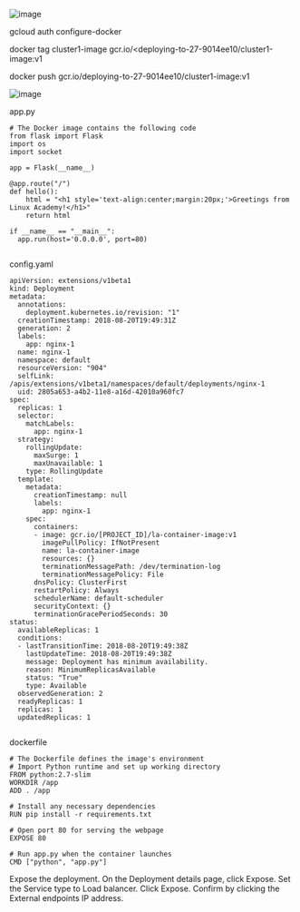 


![image](https://user-images.githubusercontent.com/33985509/103160491-37392f00-47d6-11eb-9537-23dbc632fe4e.png)


gcloud auth configure-docker

docker tag cluster1-image gcr.io/&lt;deploying-to-27-9014ee10/cluster1-image:v1

docker push gcr.io/deploying-to-27-9014ee10/cluster1-image:v1

![image](https://user-images.githubusercontent.com/33985509/103160829-859bfd00-47d9-11eb-8411-50920cc534a7.png)





app.py

```
# The Docker image contains the following code
from flask import Flask
import os
import socket

app = Flask(__name__)

@app.route("/")
def hello():
    html = "<h1 style='text-align:center;margin:20px;'>Greetings from Linux Academy!</h1>"
    return html

if __name__ == "__main__":
  app.run(host='0.0.0.0', port=80)


```




config.yaml

```
apiVersion: extensions/v1beta1
kind: Deployment
metadata:
  annotations:
    deployment.kubernetes.io/revision: "1"
  creationTimestamp: 2018-08-20T19:49:31Z
  generation: 2
  labels:
    app: nginx-1
  name: nginx-1
  namespace: default
  resourceVersion: "904"
  selfLink: /apis/extensions/v1beta1/namespaces/default/deployments/nginx-1
  uid: 2805a653-a4b2-11e8-a16d-42010a960fc7
spec:
  replicas: 1
  selector:
    matchLabels:
      app: nginx-1
  strategy:
    rollingUpdate:
      maxSurge: 1
      maxUnavailable: 1
    type: RollingUpdate
  template:
    metadata:
      creationTimestamp: null
      labels:
        app: nginx-1
    spec:
      containers:
      - image: gcr.io/[PROJECT_ID]/la-container-image:v1
        imagePullPolicy: IfNotPresent
        name: la-container-image
        resources: {}
        terminationMessagePath: /dev/termination-log
        terminationMessagePolicy: File
      dnsPolicy: ClusterFirst
      restartPolicy: Always
      schedulerName: default-scheduler
      securityContext: {}
      terminationGracePeriodSeconds: 30
status:
  availableReplicas: 1
  conditions:
  - lastTransitionTime: 2018-08-20T19:49:38Z
    lastUpdateTime: 2018-08-20T19:49:38Z
    message: Deployment has minimum availability.
    reason: MinimumReplicasAvailable
    status: "True"
    type: Available
  observedGeneration: 2
  readyReplicas: 1
  replicas: 1
  updatedReplicas: 1


```






dockerfile

```
# The Dockerfile defines the image's environment
# Import Python runtime and set up working directory
FROM python:2.7-slim
WORKDIR /app
ADD . /app

# Install any necessary dependencies
RUN pip install -r requirements.txt

# Open port 80 for serving the webpage
EXPOSE 80

# Run app.py when the container launches
CMD ["python", "app.py"]

```



Expose the deployment.
On the Deployment details page, click Expose.
Set the Service type to Load balancer.
Click Expose.
Confirm by clicking the External endpoints IP address.
